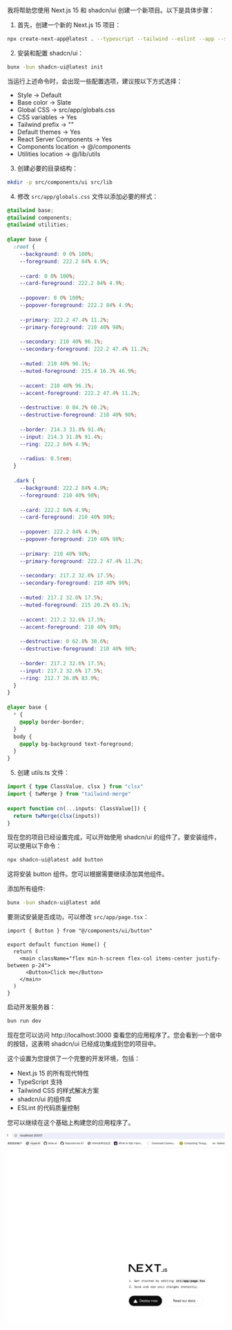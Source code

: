 我将帮助您使用 Next.js 15 和 shadcn/ui 创建一个新项目。以下是具体步骤：

1. 首先，创建一个新的 Next.js 15 项目：

```bash
npx create-next-app@latest . --typescript --tailwind --eslint --app --src-dir --import-alias "@/*"
```

2. 安装和配置 shadcn/ui：

```bash
bunx -bun shadcn-ui@latest init
```

当运行上述命令时，会出现一些配置选项，建议按以下方式选择：
- Style → Default
- Base color → Slate
- Global CSS → src/app/globals.css
- CSS variables → Yes
- Tailwind prefix → ""
- Default themes → Yes
- React Server Components → Yes
- Components location → @/components
- Utilities location → @/lib/utils

3. 创建必要的目录结构：

```bash
mkdir -p src/components/ui src/lib
```

4. 修改 `src/app/globals.css` 文件以添加必要的样式：

```css:src/app/globals.css
@tailwind base;
@tailwind components;
@tailwind utilities;
 
@layer base {
  :root {
    --background: 0 0% 100%;
    --foreground: 222.2 84% 4.9%;

    --card: 0 0% 100%;
    --card-foreground: 222.2 84% 4.9%;
 
    --popover: 0 0% 100%;
    --popover-foreground: 222.2 84% 4.9%;
 
    --primary: 222.2 47.4% 11.2%;
    --primary-foreground: 210 40% 98%;
 
    --secondary: 210 40% 96.1%;
    --secondary-foreground: 222.2 47.4% 11.2%;
 
    --muted: 210 40% 96.1%;
    --muted-foreground: 215.4 16.3% 46.9%;
 
    --accent: 210 40% 96.1%;
    --accent-foreground: 222.2 47.4% 11.2%;
 
    --destructive: 0 84.2% 60.2%;
    --destructive-foreground: 210 40% 98%;

    --border: 214.3 31.8% 91.4%;
    --input: 214.3 31.8% 91.4%;
    --ring: 222.2 84% 4.9%;
 
    --radius: 0.5rem;
  }
 
  .dark {
    --background: 222.2 84% 4.9%;
    --foreground: 210 40% 98%;
 
    --card: 222.2 84% 4.9%;
    --card-foreground: 210 40% 98%;
 
    --popover: 222.2 84% 4.9%;
    --popover-foreground: 210 40% 98%;
 
    --primary: 210 40% 98%;
    --primary-foreground: 222.2 47.4% 11.2%;
 
    --secondary: 217.2 32.6% 17.5%;
    --secondary-foreground: 210 40% 98%;
 
    --muted: 217.2 32.6% 17.5%;
    --muted-foreground: 215 20.2% 65.1%;
 
    --accent: 217.2 32.6% 17.5%;
    --accent-foreground: 210 40% 98%;
 
    --destructive: 0 62.8% 30.6%;
    --destructive-foreground: 210 40% 98%;
 
    --border: 217.2 32.6% 17.5%;
    --input: 217.2 32.6% 17.5%;
    --ring: 212.7 26.8% 83.9%;
  }
}
 
@layer base {
  * {
    @apply border-border;
  }
  body {
    @apply bg-background text-foreground;
  }
}
```

5. 创建 utils.ts 文件：

```typescript:src/lib/utils.ts
import { type ClassValue, clsx } from "clsx"
import { twMerge } from "tailwind-merge"
 
export function cn(...inputs: ClassValue[]) {
  return twMerge(clsx(inputs))
}
```

现在您的项目已经设置完成，可以开始使用 shadcn/ui 的组件了。要安装组件，可以使用以下命令：

```bash
npx shadcn-ui@latest add button
```

这将安装 button 组件。您可以根据需要继续添加其他组件。

添加所有组件:

```bash
bunx -bun shadcn-ui@latest add
```

要测试安装是否成功，可以修改 `src/app/page.tsx`：

```typescript:src/app/page.tsx
import { Button } from "@/components/ui/button"

export default function Home() {
  return (
    <main className="flex min-h-screen flex-col items-center justify-between p-24">
      <Button>Click me</Button>
    </main>
  )
}
```

启动开发服务器：

```bash
bun run dev
```

现在您可以访问 http://localhost:3000 查看您的应用程序了。您会看到一个居中的按钮，这表明 shadcn/ui 已经成功集成到您的项目中。

这个设置为您提供了一个完整的开发环境，包括：
- Next.js 15 的所有现代特性
- TypeScript 支持
- Tailwind CSS 的样式解决方案
- shadcn/ui 的组件库
- ESLint 的代码质量控制

您可以继续在这个基础上构建您的应用程序了。

![](start.png)
